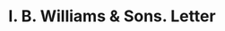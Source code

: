 ---
doi: 10.7916/D81Z5GB5
date_other: '1916'
date_other_textual: '1916'
form: correspondence
genre:
- Letters (correspondence)
name:
- I. B. Williams & Sons
object_in_context_url: https://biggert.cul.columbia.edu/items/view/ave_biggert_00205
subject_hierarchical_geographic:
- Chicago, Illinois, United States
subject_name:
- I. B. Williams & Sons
title: I. B. Williams & Sons. Letter
sort_title: I. B. Williams & Sons. Letter
call_number: ave_biggert_00205
coordinates:
- 41.83694444444445,-87.68472222222222
pid: ave_biggert_00205
identifiers: ave_biggert_00205
thumbnail: https://derivativo-3.library.columbia.edu/iiif/2/ldpd:345251/full/!256,256/0/native.jpg
permalink: /biggert/ave_biggert_00205/
layout: iiif-image-page
---